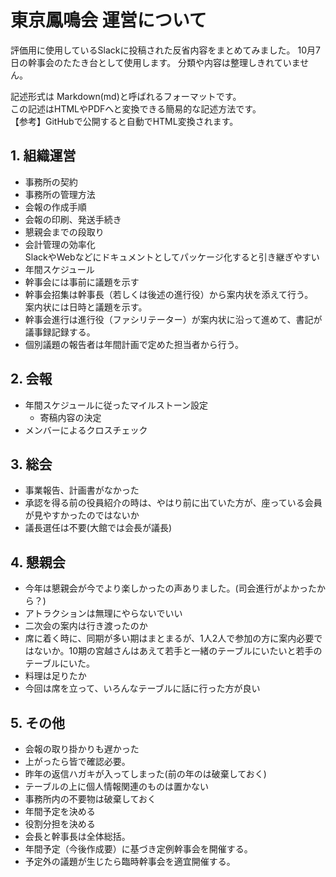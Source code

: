 # 東京鳳鳴会 運営について
評価用に使用しているSlackに投稿された反省内容をまとめてみました。
10月7日の幹事会のたたき台として使用します。
分類や内容は整理しきれていません。

記述形式は Markdown(md)と呼ばれるフォーマットです。<br/>
この記述はHTMLやPDFへと変換できる簡易的な記述方法です。
<br/>
【参考】GitHubで公開すると自動でHTML変換されます。

## 1. 組織運営
- 事務所の契約
- 事務所の管理方法
- 会報の作成手順
- 会報の印刷、発送手続き
- 懇親会までの段取り
- 会計管理の効率化<br/>
  SlackやWebなどにドキュメントとしてパッケージ化すると引き継ぎやすい
- 年間スケジュール
- 幹事会には事前に議題を示す
- 幹事会招集は幹事長（若しくは後述の進行役）から案内状を添えて行う。  <br/>案内状には日時と議題を示す。
- 幹事会進行は進行役（ファシリテーター）が案内状に沿って進めて、書記が議事録記録する。
- 個別議題の報告者は年間計画で定めた担当者から行う。

## 2. 会報
- 年間スケジュールに従ったマイルストーン設定
    - 寄稿内容の決定
- メンバーによるクロスチェック

## 3. 総会
- 事業報告、計画書がなかった
- 承認を得る前の役員紹介の時は、やはり前に出ていた方が、座っている会員が見やすかったのではないか
- 議長選任は不要(大館では会長が議長)

## 4. 懇親会
- 今年は懇親会が今でより楽しかったの声ありました。(司会進行がよかったから？)
- アトラクションは無理にやらないでいい
- 二次会の案内は行き渡ったのか
- 席に着く時に、同期が多い期はまとまるが、1人2人で参加の方に案内必要ではないか。10期の宮越さんはあえて若手と一緒のテーブルにいたいと若手のテーブルにいた。
- 料理は足りたか
- 今回は席を立って、いろんなテーブルに話に行った方が良い

## 5. その他
- 会報の取り掛かりも遅かった
- 上がったら皆で確認必要。
- 昨年の返信ハガキが入ってしまった(前の年のは破棄しておく)
- テーブルの上に個人情報関連のものは置かない
- 事務所内の不要物は破棄しておく
- 年間予定を決める
- 役割分担を決める
- 会長と幹事長は全体総括。
- 年間予定（今後作成要）に基づき定例幹事会を開催する。
- 予定外の議題が生じたら臨時幹事会を適宜開催する。









